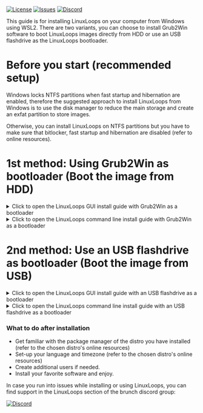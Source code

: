 <div id="top"></div>

<!-- Shields/Logos -->
[![License][license-shield]][license-url]
[![Issues][issues-shield]][issues-url]
[![Discord][discord-shield]][discord-url]

<!-- Installation Guides -->
This guide is for installing LinuxLoops on your computer from Windows using WSL2. There are two variants, you can choose to install Grub2Win software to boot LinuxLoops images directly from HDD or use an USB flashdrive as the LinuxLoops bootloader. 

# Before you start (recommended setup)

Windows locks NTFS partitions when fast startup and hibernation are enabled, therefore the suggested approach to install LinuxLoops from Windows is to use the disk manager to reduce the main storage and create an exfat partition to store images.

Otherwise, you can install LinuxLoops on NTFS partitions but you have to make sure that bitlocker, fast startup and hibernation are disabled (refer to online resources).

# 1st method: Using Grub2Win as bootloader (Boot the image from HDD)

<details>
  <summary>Click to open the LinuxLoops GUI install guide with Grub2Win as a bootloader</summary>

### Requirements
- Administrator access.
- Secure boot disabled.
- Windows 11 with Ubuntu WSL2 installed.
- 10 GB available space on an unencrypted partition (bitlocker disabled).
- An entry level understanding of the linux terminal.
  - This guide aims to make this process as easy as possible, but knowing the basics is expected.

### Installation steps

1. Open Ubuntu WSL2 and install curl, cryptsetup, fdisk, tar and zenity packages.

`sudo apt update && sudo apt -y install curl cryptsetup fdisk tar zenity`

2. Change the directory to your Windows Downloads folder (replace username with your Windows username).

`cd /mnt/c/Users/username/Downloads`
  
3. Download the linuxloops script:

`curl -O -L https://raw.githubusercontent.com/sebanc/linuxloops-beta/main/linuxloops`
  
4. Launch the GUI installer:

`sudo bash linuxloops`

5. Follow the installer menu, choosing the distro, desktop environment, image path... (the image has to be installed on a NTFS or exfat partition ouside of the WSL VM such as: /mnt/c/Users/username/linuxloops/distro.img or /mnt/d/linuxloops/distro.img)

6. Install and open Grub2Win, click on "Manage Boot Menu" -> "Add a new entry" -> set "Type" as "Create user section", open the file <distro>.img.grub.txt and copy its content in the Grub2Win notepad window, save and close the Grub2Win notepad window then click "Apply" and "OK".

7. Reboot your computer and start the LinuxLoops grub entry from Grub2Win menu.

</details>

<details>
  <summary>Click to open the LinuxLoops command line install guide with Grub2Win as a bootloader</summary>

### Requirements
- Administrator access.
- Secure boot disabled.
- Windows 11 with Ubuntu WSL2 installed.
- 10 GB available space on an unencrypted partition (bitlocker disabled).
- An entry level understanding of the linux terminal.
  - This guide aims to make this process as easy as possible, but knowing the basics is expected.

### Installation steps
1. Open Ubuntu WSL2 and install curl, cryptsetup, fdisk and tar packages.

`sudo apt update && sudo apt -y install curl cryptsetup fdisk tar`

2. Change the directory to your Windows Downloads folder (replace username with your Windows username).

`cd /mnt/c/Users/username/Downloads`
  
3. Download the linuxloops script:

`curl -O -L https://raw.githubusercontent.com/sebanc/linuxloops-beta/main/linuxloops`

4. List available distros and desktop environments:

`sudo bash linuxloops -l`

5. Launch the installer:

Arguments description:
"-dist <distribution>": selects the linux distro (mandatory)
"-env <desktop_environment>": selects the default desktop environment (optional, gnome desktop environment is generally selected by default)
"-img <path>": set the path to the disk image. The image has to be installed on a NTFS or exfat partition ouside of the WSL VM such as: /mnt/c/Users/username/linuxloops/distro.img or /mnt/d/linuxloops/distro.img (mandatory)
"-s" <number>: size of the disk image in GB (optional, 10GB by default)
"-z" <number>: size of the swap (optional) (optional, no swap by default)
"-e": enable rootfs and swap partitions encryption (optional but highly recommended)
"-S": automatically applied Microsoft Surface patches from www.github.com/linux-surface (optional, Surface patches are not included by default)

`sudo bash linuxloops -dist ubuntu -env kde-full -img /mnt/c/Users/<username>/ubuntu.img -s 24 -z 4 -e`

6. Install and open Grub2Win, click on "Manage Boot Menu" -> "Add a new entry" -> set "Type" as "Create user section", open the file <distro>.img.grub.txt and copy its content in the Grub2Win notepad window, save and close the Grub2Win notepad window then click "Apply" and "OK".

7. Reboot your computer and start the LinuxLoops grub entry from Grub2Win menu.

</details>

# 2nd method: Use an USB flashdrive as bootloader (Boot the image from USB)

<details>
  <summary>Click to open the LinuxLoops GUI install guide with an USB flashdrive as a bootloader</summary>

### Requirements
- Administrator access.
- Secure boot disabled.
- Windows 11 with Ubuntu WSL2 installed.
- 10 GB available space on an unencrypted partition (bitlocker disabled).
- An entry level understanding of the linux terminal.
  - This guide aims to make this process as easy as possible, but knowing the basics is expected.

### Installation steps

1. Open Ubuntu WSL2 and install curl, cryptsetup, fdisk, tar and zenity packages.

`sudo apt update && sudo apt -y install curl cryptsetup fdisk tar zenity`

2. Change the directory to your Windows Downloads folder (replace username with your Windows username).

`cd /mnt/c/Users/username/Downloads`
  
3. Download the linuxloops script:

`curl -O -L https://raw.githubusercontent.com/sebanc/linuxloops-beta/main/linuxloops`

4. Download the USB bootloader template image.

`curl -O -L https://github.com/sebanc/linuxloops-beta/raw/main/usb_bootloader.img`
  
5. Launch the GUI installer:

`sudo bash linuxloops`

6. Follow the installer menu, choosing the distro, desktop environment, image path... (the image has to be installed on a NTFS or exfat partition ouside of the WSL VM such as: /mnt/c/Users/username/linuxloops/distro.img or /mnt/d/linuxloops/distro.img)

7. Install rufus and write usb_bootloader.img file from your Downloads folder to a USB flashdrive.

8. Reboot your computer and select your USB flashdrive as boot device in the BIOS.

</details>

<details>
  <summary>Click to open the LinuxLoops command line install guide with an USB flashdrive as a bootloader</summary>

### Requirements
- Administrator access.
- Secure boot disabled.
- Windows 10/11 with Ubuntu WSL2 installed.
- 10 GB available space on an unencrypted partition (bitlocker disabled).
- An entry level understanding of the linux terminal.
  - This guide aims to make this process as easy as possible, but knowing the basics is expected.

### Installation steps
1. Open Ubuntu WSL2 and install curl, cryptsetup, fdisk and tar packages.

`sudo apt update && sudo apt -y install curl cryptsetup fdisk tar`

2. Change the directory to your Windows Downloads folder (replace username with your Windows username).

`cd /mnt/c/Users/username/Downloads`

3. Download the linuxloops script:

`curl -O -L https://raw.githubusercontent.com/sebanc/linuxloops-beta/main/linuxloops`

4. Download the USB bootloader template image.

`curl -O -L https://github.com/sebanc/linuxloops-beta/raw/main/usb_bootloader.img`
  
5. List available distros and desktop environments:

`sudo bash linuxloops -l`

6. Launch the installer:

Arguments description:
"-dist <distribution>": selects the linux distro (mandatory)
"-env <desktop_environment>": selects the default desktop environment (optional, gnome desktop environment is generally selected by default)
"-img <path>": set the path to the disk image. The image has to be installed on a NTFS or exfat partition ouside of the WSL VM such as: /mnt/c/Users/username/linuxloops/distro.img or /mnt/d/linuxloops/distro.img (mandatory)
"-s" <number>: size of the disk image in GB (optional, 10GB by default)
"-z" <number>: size of the swap (optional) (optional, no swap by default)
"-e": enable rootfs and swap partitions encryption (optional but highly recommended)
"-S": automatically applied Microsoft Surface patches from www.github.com/linux-surface (optional, Surface patches are not included by default)

`sudo bash linuxloops -dist ubuntu -env kde-full -img /mnt/c/Users/<username>/ubuntu.img -s 24 -z 4 -e`

7. Install rufus and write usb_bootloader.img file from your Downloads folder to a USB flashdrive.

8. Reboot your computer and select your USB flashdrive as boot device in the BIOS.

</details>

### What to do after installation
- Get familiar with the package manager of the distro you have installed (refer to the chosen distro's online resources)
- Set-up your language and timezone (refer to the chosen distro's online resources)
- Create additional users if needed.
- Install your favorite software and enjoy.

In case you run into issues while installing or using LinuxLoops, you can find support in the LinuxLoops section of the brunch discord group:

[![Discord][discord-shield]][discord-url]

<!-- Reference Links -->
<!-- Badges -->
[license-shield]: https://img.shields.io/github/license/sebanc/linuxloops-beta?label=License&logo=Github&style=flat-square
[license-url]: ./LICENSE
[issues-shield]: https://img.shields.io/github/issues/sebanc/linuxloops-beta?label=Issues&logo=Github&style=flat-square
[issues-url]: https://github.com/sebanc/linuxloops-beta/issues
[discord-shield]: https://img.shields.io/badge/Discord-Join-7289da?style=flat-square&logo=discord&logoColor=%23FFFFFF
[discord-url]: https://discord.gg/x2EgK2M
